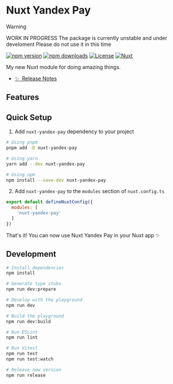 # Nuxt Yandex Pay

> [!WARNING]
> WORK IN PROGRESS
> The package is currently unstable and under develoment
> Please do not use it in this time

[![npm version][npm-version-src]][npm-version-href]
[![npm downloads][npm-downloads-src]][npm-downloads-href]
[![License][license-src]][license-href]
[![Nuxt][nuxt-src]][nuxt-href]

My new Nuxt module for doing amazing things.

- [✨ &nbsp;Release Notes](/CHANGELOG.md)
<!-- - [🏀 Online playground](https://stackblitz.com/github/your-org/nuxt-yandex-pay?file=playground%2Fapp.vue) -->
<!-- - [📖 &nbsp;Documentation](https://example.com) -->

## Features

<!-- Highlight some of the features your module provide here -->
<!-- - ⛰ &nbsp;Foo -->
<!-- - 🚠 &nbsp;Bar -->
<!-- - 🌲 &nbsp;Baz -->

## Quick Setup

1. Add `nuxt-yandex-pay` dependency to your project

```bash
# Using pnpm
pnpm add -D nuxt-yandex-pay

# Using yarn
yarn add --dev nuxt-yandex-pay

# Using npm
npm install --save-dev nuxt-yandex-pay
```

2. Add `nuxt-yandex-pay` to the `modules` section of `nuxt.config.ts`

```js
export default defineNuxtConfig({
  modules: [
    'nuxt-yandex-pay'
  ]
})
```

That's it! You can now use Nuxt Yandex Pay in your Nuxt app ✨

## Development

```bash
# Install dependencies
npm install

# Generate type stubs
npm run dev:prepare

# Develop with the playground
npm run dev

# Build the playground
npm run dev:build

# Run ESLint
npm run lint

# Run Vitest
npm run test
npm run test:watch

# Release new version
npm run release
```

<!-- Badges -->
[npm-version-src]: https://img.shields.io/npm/v/nuxt-yandex-pay/latest.svg?style=flat&colorA=18181B&colorB=28CF8D
[npm-version-href]: https://npmjs.com/package/nuxt-yandex-pay

[npm-downloads-src]: https://img.shields.io/npm/dm/nuxt-yandex-pay.svg?style=flat&colorA=18181B&colorB=28CF8D
[npm-downloads-href]: https://npmjs.com/package/nuxt-yandex-pay

[license-src]: https://img.shields.io/npm/l/nuxt-yandex-pay.svg?style=flat&colorA=18181B&colorB=28CF8D
[license-href]: https://npmjs.com/package/nuxt-yandex-pay

[nuxt-src]: https://img.shields.io/badge/Nuxt-18181B?logo=nuxt.js
[nuxt-href]: https://nuxt.com
